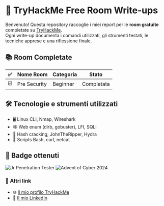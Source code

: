 # 🧠 TryHackMe Free Room Write-ups

Benvenuto! Questa repository raccoglie i miei report per le **room gratuite** completate su [TryHackMe](https://tryhackme.com).  
Ogni write-up documenta i comandi utilizzati, gli strumenti testati, le tecniche apprese e una riflessione finale.

## 📚 Room Completate

| ✅ | Nome Room | Categoria | Stato |
|----|-----------|-----------|--------|
| ☑️ | Pre Security | Beginner | Completata |

## 🛠️ Tecnologie e strumenti utilizzati

- 🖥️ Linux CLI, Nmap, Wireshark
- 🕸️ Web enum (dirb, gobuster), LFI, SQLi
- 🔐 Hash cracking, JohnTheRipper, Hydra
- 🧪 Scripts Bash, curl, netcat

## 🏅 Badge ottenuti
![Jr Penetration Tester](https://tryhackme-badges.s3.amazonaws.com/username/path.png)
![Advent of Cyber 2024](https://tryhackme-badges.s3.amazonaws.com/username/aoc2024.png)

### 🔗 Altri link

- 🌐 [Il mio profilo TryHackMe](https://tryhackme.com/p/simone.colagiovanni)
- 💼 [Il mio LinkedIn](https://www.linkedin.com/in/simone-colagiovanni-2b8851301/)
